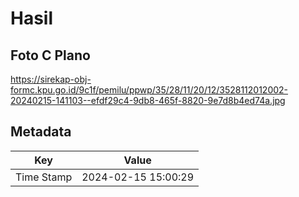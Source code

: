 # Hasil

## Foto C Plano

https://sirekap-obj-formc.kpu.go.id/9c1f/pemilu/ppwp/35/28/11/20/12/3528112012002-20240215-141103--efdf29c4-9db8-465f-8820-9e7d8b4ed74a.jpg


## Metadata

| Key        | Value               |
| ---------- | ------------------- |
| Time Stamp | 2024-02-15 15:00:29 |



